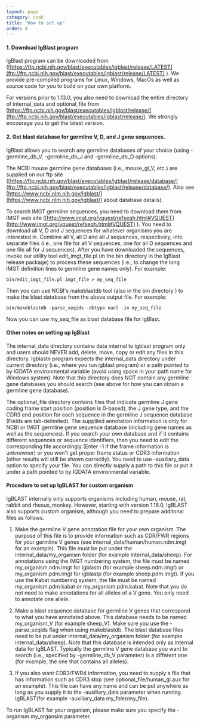 ```yaml
---
layout: page
category: cook
title: "How to set up"
order: 0
---
```

#### 1. Download IgBlast program

IgBlast program can be downloaded from ([https://ftp.ncbi.nih.gov/blast/executables/igblast/release/LATEST](ftp://ftp.ncbi.nih.gov/blast/executables/igblast/release/LATEST) ).  We provide pre-compiled programs for Linux, Windows, MacOs as well as source code for you to build on your own platform. 

For versions prior to 1.13.0, you also need to download the entire directory of internal_data and optional_file from [https://ftp.ncbi.nih.gov/blast/executables/igblast/release/](ftp://ftp.ncbi.nih.gov/blast/executables/igblast/release/).  We strongly encourage you to get the latest version.

#### 2. Get blast database for germline V, D, and J gene sequences.  

IgBlast allows you to search any germline databases of your choice (using -germline_db_V, -germline_db_J and -germline_db_D options).

The NCBI mouse germline gene databases (i.e., mouse_gl_V, etc.) are supplied on our ftp site ([https://ftp.ncbi.nih.gov/blast/executables/igblast/release/database/](ftp://ftp.ncbi.nih.gov/blast/executables/igblast/release/database/).  Also see [https://www.ncbi.nlm.nih.gov/igblast/](https://www.ncbi.nlm.nih.gov/igblast/) about database details).
  
To search IMGT germline sequences, you need to download them from IMGT web site 
([http://www.imgt.org/vquest/refseqh.html#VQUEST](http://www.imgt.org/vquest/refseqh.html#VQUEST) ).  You need to download all V, D and J sequences for whatever organisms you are interested in.  Combine all V, all D and all J sequences, respectively, into separate files (i.e., one file for all V sequences, one for all D sequences and one file all for J sequences).  After you have downloaded the sequences, invoke our utility tool edit_imgt_file.pl (in the bin directory in the IgBlast release package) to process these sequences (i.e., to change the long IMGT definition lines to germline gene names only).  For example:

```
bin/edit_imgt_file.pl imgt_file > my_seq_file
```

Then you can use NCBI's makeblastdb tool (also in the bin directory ) to make the blast database from the above output file.  For example:

```
bin/makeblastdb -parse_seqids -dbtype nucl -in my_seq_file
```

Now you can use my_seq_file as blast database file for IgBlast.

#### Other notes on setting up IgBlast 
The internal_data directory contains data internal to igblast program only and users should NEVER add, delete, move, copy or edit any files in this directory.  Igblastn program expects the internal_data directory under current directory (i.e., where you run igblast 
program) or a path pointed to by IGDATA environmental variable (avoid using space in your path name for 
Windows system). Note that this directory does NOT contain any germline gene databases you should search (see above 
for how you can obtain a germline gene database).

The optional_file directory contains files that indicate germline J gene coding frame start position (position is 0-based), the J gene type, and the CDR3 end position for each sequence in the germline J sequence database (Fields are tab-delimited).  The suppliled annotation information is only for NCBI or IMGT  germline gene sequence database (including gene names as well as the sequences).   If you search your own database and if it contains different sequences or sequence identifiers, then you need to edit the corresponding file accordingly (Enter -1 if the frame information is unknownor) or you won't get proper frame status or CDR3 information (other results will still be shown correctly).  You need to use -auxiliary_data option to specify your file. You can directly supply a path to this file or put it under a path pointed to by IGDATA environmental variable.

#### Procedure to set up IgBLAST for custom organism

IgBLAST internally only supports organisms including human, mouse, rat, rabbit and rhesus_monkey.  However, starting with version 1.16.0, IgBLAST also supports custom organism, although you need to prepare additonal files as follows.

1.	 Make the germline V gene annotation file for your own organism.  The purpose of this file is to provide information such as CDR/FWR regions for your germline V genes (see internal_data/human/human.ndm.imgt for an example).  This file must be put under the internal_data/my_organism folder (for example  internal_data/sheep).  For annotations using the IMGT numbering system, the file must be named my_organism.ndm.imgt for igblastn  (for example sheep.ndm.imgt) or my_organism.pdm.imgt for igblastp (for example sheep.pdm.imgt).   If you use the Kabat numbering system, the file must be named my_organism.pdm.kabat or my_organism.pdm.kabat.  Note that you do not need to make annotations for all alleles of a V gene.  You only need to annotate one allele.


2.	Make a blast sequence database for germline V genes that correspond to what you have annotated above.  This database needs to be named my_organism_V (for example sheep_V). Make sure you use the -parse_seqids flag when using makeblastdb.  The blast database files need to be put under internal_data/my_organism folder (for example  internal_data/sheep).  Note that this database is intended only as internal data for IgBLAST.  Typically the germline V gene database you want to search (i.e., specified by -germline_db_V parameter) is a different one (for example, the one that contains all alleles).


3.	If you also want CDR3/FWR4 information, you need to supply a file that has information such as CDR3 stop (see optional_file/human_gl.aux for an example).  This file can have any name and can be put anywhere as long as you supply it to the -auxiliary_data parameter when running IgBLAST(for example -auxiliary_data my_foler/my_file).

To run IgBLAST for your organism, please make sure you specify the -organism my_organsim parameter.  
